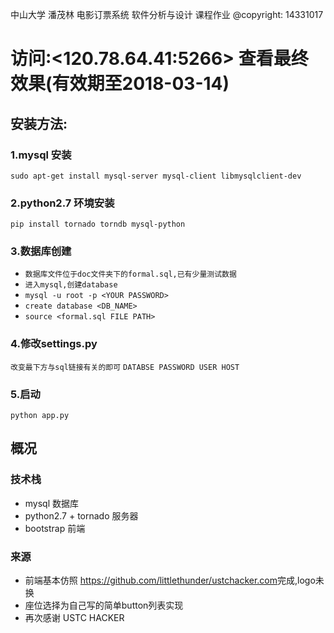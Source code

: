 中山大学
潘茂林
电影订票系统
软件分析与设计
课程作业
@copyright: 14331017

# 访问:<120.78.64.41:5266> 查看最终效果(有效期至2018-03-14)

## 安装方法:

### 1.mysql 安装
`sudo apt-get install mysql-server mysql-client libmysqlclient-dev`

### 2.python2.7 环境安装
`pip install tornado torndb mysql-python`

### 3.数据库创建
* `数据库文件位于doc文件夹下的formal.sql,已有少量测试数据`
* `进入mysql,创建database`
* `mysql -u root -p <YOUR PASSWORD>`
* `create database <DB_NAME>`
* `source <formal.sql FILE PATH>`

### 4.修改settings.py
`改变最下方与sql链接有关的即可`
`DATABSE PASSWORD USER HOST`

### 5.启动
`python app.py`

## 概况

### 技术栈
* mysql 数据库
* python2.7 + tornado 服务器
* bootstrap 前端

### 来源
* 前端基本仿照 <https://github.com/littlethunder/ustchacker.com>完成,logo未换
* 座位选择为自己写的简单button列表实现
* 再次感谢 USTC HACKER
